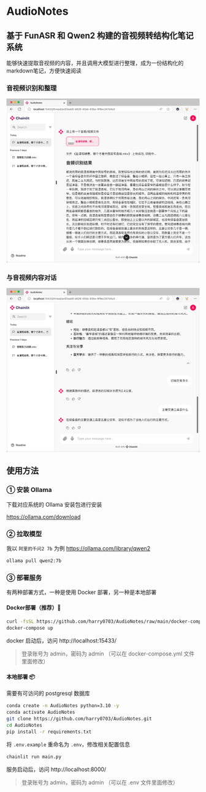 # AudioNotes

## 基于 FunASR 和 Qwen2 构建的音视频转结构化笔记系统

能够快速提取音视频的内容，并且调用大模型进行整理，成为一份结构化的markdown笔记，方便快速阅读


### 音视频识别和整理

![image](docs/1.jpg)

### 与音视频内容对话

![image](docs/2.jpg)

## 使用方法

### ① 安装 Ollama

下载对应系统的 Ollama 安装包进行安装

https://ollama.com/download

### ② 拉取模型

我以 `阿里的千问2 7b` 为例 https://ollama.com/library/qwen2

```bash
ollama pull qwen2:7b
```

### ③ 部署服务

有两种部署方式，一种是使用 Docker 部署，另一种是本地部署

#### Docker部署（推荐）🐳

```bash
curl -fsSL https://github.com/harry0703/AudioNotes/raw/main/docker-compose.yml -o docker-compose.yml
docker-compose up
```
docker 启动后，访问 http://localhost:15433/

> 登录账号为 admin，密码为 admin （可以在 docker-compose.yml 文件里面修改）

#### 本地部署 📦

需要有可访问的 postgresql 数据库

```bash
conda create -n AudioNotes python=3.10 -y
conda activate AudioNotes
git clone https://github.com/harry0703/AudioNotes.git
cd AudioNotes
pip install -r requirements.txt
```

将 `.env.example` 重命名为 `.env`，修改相关配置信息

```bash
chainlit run main.py
```
服务启动后，访问 http://localhost:8000/

> 登录账号为 admin，密码为 admin （可以在 .env 文件里面修改）
